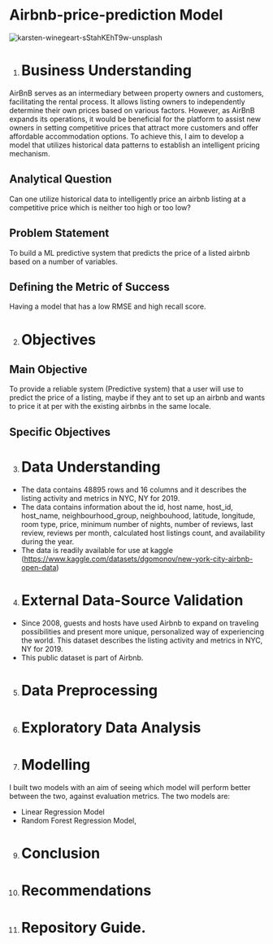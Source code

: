 # Airbnb-price-prediction Model

![karsten-winegeart-sStahKEhT9w-unsplash](https://github.com/wainaina-peter/AirBnB-price-prediction/assets/80960028/a7cfbf00-39a1-4047-aca2-2edddcdc5303)

1. # Business Understanding

AirBnB serves as an intermediary between property owners and customers, facilitating the rental process. It allows listing owners to independently determine their own prices based on various factors. However, as AirBnB expands its operations, it would be beneficial for the platform to assist new owners in setting competitive prices that attract more customers and offer affordable accommodation options. To achieve this, I aim to develop a model that utilizes historical data patterns to establish an intelligent pricing mechanism.

  ## Analytical Question
Can one utilize historical data to intelligently price an airbnb listing at a competitive price which is neither too high or too low?

  ## Problem Statement
To build a ML predictive system that predicts the price of a listed airbnb based on a number of variables.

  ## Defining the Metric of Success
Having a model that has a low RMSE and high recall score.

  2. # Objectives
## Main Objective
To provide a reliable system (Predictive system) that a user will use to predict the price of a listing, maybe if they ant to set up an airbnb and wants to price it at per with the existing airbnbs in the same locale.

   ## Specific Objectives

3. # Data Understanding
- The data contains 48895 rows and 16 columns and it describes the listing activity and metrics in NYC, NY for 2019. 
- The data contains information about the id, host name, host_id, host_name, neighbourhood_group, neighbouhood, latitude, longitude, room type, price, minimum number of nights, number of reviews, last review, reviews per month, calculated host listings count, and availability during the year.
- The data is readily available for use at kaggle (https://www.kaggle.com/datasets/dgomonov/new-york-city-airbnb-open-data)

4. # External Data-Source Validation
- Since 2008, guests and hosts have used Airbnb to expand on traveling possibilities and present more unique, personalized way of experiencing the world. This dataset describes the listing activity and metrics in NYC, NY for 2019.
- This public dataset is part of Airbnb.

5. # Data Preprocessing
  
6. # Exploratory Data Analysis
   
7. # Modelling

I built two models with an aim of seeing which model will perform better between the two, against evaluation metrics. The two models are:
-  Linear Regression Model
-  Random Forest Regression Model,


9. # Conclusion
10. # Recommendations
11. # Repository Guide.     
  



